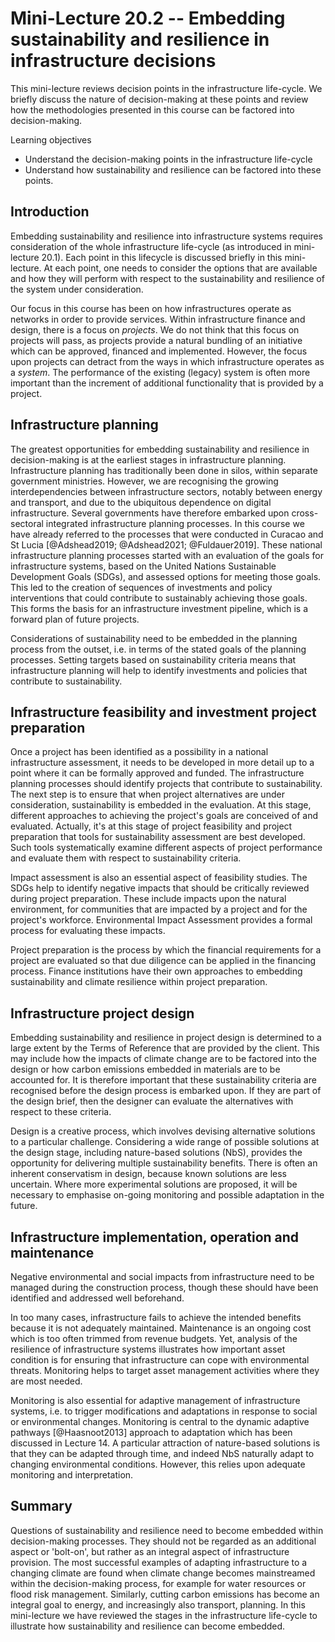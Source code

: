 # Mini-Lecture 20.2 -- Embedding sustainability and resilience in infrastructure decisions

This mini-lecture reviews decision points in the infrastructure
life-cycle. We briefly discuss the nature of decision-making at these
points and review how the methodologies presented in this course can be
factored into decision-making.

Learning objectives

- Understand the decision-making points in the infrastructure
  life-cycle
- Understand how sustainability and resilience can be factored into
  these points.

## Introduction

Embedding sustainability and resilience into infrastructure systems
requires consideration of the whole infrastructure life-cycle (as
introduced in mini-lecture 20.1). Each point in this lifecycle is
discussed briefly in this mini-lecture. At each point, one needs to
consider the options that are available and how they will perform with
respect to the sustainability and resilience of the system under
consideration.

Our focus in this course has been on how infrastructures operate as
networks in order to provide services. Within infrastructure finance and
design, there is a focus on _projects_. We do not think that this focus
on projects will pass, as projects provide a natural bundling of an
initiative which can be approved, financed and implemented. However, the
focus upon projects can detract from the ways in which infrastructure
operates as a _system_. The performance of the existing (legacy) system
is often more important than the increment of additional functionality
that is provided by a project.

## Infrastructure planning

The greatest opportunities for embedding sustainability and resilience
in decision-making is at the earliest stages in infrastructure planning.
Infrastructure planning has traditionally been done in silos, within
separate government ministries. However, we are recognising the growing
interdependencies between infrastructure sectors, notably between energy
and transport, and due to the ubiquitous dependence on digital
infrastructure. Several governments have therefore embarked upon
cross-sectoral integrated infrastructure planning processes. In this
course we have already referred to the processes that were conducted in
Curacao and St Lucia [@Adshead2019; @Adshead2021; @Fuldauer2019].
These national infrastructure planning processes started with an
evaluation of the goals for infrastructure systems, based on the United
Nations Sustainable Development Goals (SDGs), and assessed options for
meeting those goals. This led to the creation of sequences of
investments and policy interventions that could contribute to
sustainably achieving those goals. This forms the basis for an
infrastructure investment pipeline, which is a forward plan of future
projects.

Considerations of sustainability need to be embedded in the planning
process from the outset, i.e. in terms of the stated goals of the
planning processes. Setting targets based on sustainability criteria
means that infrastructure planning will help to identify investments and
policies that contribute to sustainability.

## Infrastructure feasibility and investment project preparation

Once a project has been identified as a possibility in a national
infrastructure assessment, it needs to be developed in more detail up to
a point where it can be formally approved and funded. The infrastructure
planning processes should identify projects that contribute to
sustainability. The next step is to ensure that when project
alternatives are under consideration, sustainability is embedded in the
evaluation. At this stage, different approaches to achieving the
project's goals are conceived of and evaluated. Actually, it's at this
stage of project feasibility and project preparation that tools for
sustainability assessment are best developed. Such tools systematically
examine different aspects of project performance and evaluate them with
respect to sustainability criteria.

Impact assessment is also an essential aspect of feasibility studies.
The SDGs help to identify negative impacts that should be critically
reviewed during project preparation. These include impacts upon the
natural environment, for communities that are impacted by a project and
for the project's workforce. Environmental Impact Assessment provides a
formal process for evaluating these impacts.

Project preparation is the process by which the financial requirements
for a project are evaluated so that due diligence can be applied in the
financing process. Finance institutions have their own approaches to
embedding sustainability and climate resilience within project
preparation.

## Infrastructure project design

Embedding sustainability and resilience in project design is determined
to a large extent by the Terms of Reference that are provided by the
client. This may include how the impacts of climate change are to be
factored into the design or how carbon emissions embedded in materials
are to be accounted for. It is therefore important that these
sustainability criteria are recognised before the design process is
embarked upon. If they are part of the design brief, then the designer
can evaluate the alternatives with respect to these criteria.

Design is a creative process, which involves devising alternative
solutions to a particular challenge. Considering a wide range of
possible solutions at the design stage, including nature-based solutions
(NbS), provides the opportunity for delivering multiple sustainability
benefits. There is often an inherent conservatism in design, because
known solutions are less uncertain. Where more experimental solutions
are proposed, it will be necessary to emphasise on-going monitoring and
possible adaptation in the future.

## Infrastructure implementation, operation and maintenance

Negative environmental and social impacts from infrastructure need to be
managed during the construction process, though these should have been
identified and addressed well beforehand.

In too many cases, infrastructure fails to achieve the intended benefits
because it is not adequately maintained. Maintenance is an ongoing cost
which is too often trimmed from revenue budgets. Yet, analysis of the
resilience of infrastructure systems illustrates how important asset
condition is for ensuring that infrastructure can cope with
environmental threats. Monitoring helps to target asset management
activities where they are most needed.

Monitoring is also essential for adaptive management of infrastructure
systems, i.e. to trigger modifications and adaptations in response to
social or environmental changes. Monitoring is central to the dynamic
adaptive pathways [@Haasnoot2013] approach to adaptation which has
been discussed in Lecture 14. A particular attraction of nature-based
solutions is that they can be adapted through time, and indeed NbS
naturally adapt to changing environmental conditions. However, this
relies upon adequate monitoring and interpretation.

## Summary

Questions of sustainability and resilience need to become embedded
within decision-making processes. They should not be regarded as an
additional aspect or 'bolt-on', but rather as an integral aspect of
infrastructure provision. The most successful examples of adapting
infrastructure to a changing climate are found when climate change
becomes mainstreamed within the decision-making process, for example for
water resources or flood risk management. Similarly, cutting carbon
emissions has become an integral goal to energy, and increasingly also
transport, planning. In this mini-lecture we have reviewed the stages in
the infrastructure life-cycle to illustrate how sustainability and
resilience can become embedded.
